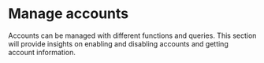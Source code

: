 # Manage accounts

Accounts can be managed with different functions and queries. This section will provide insights on enabling and disabling accounts and getting account information.

